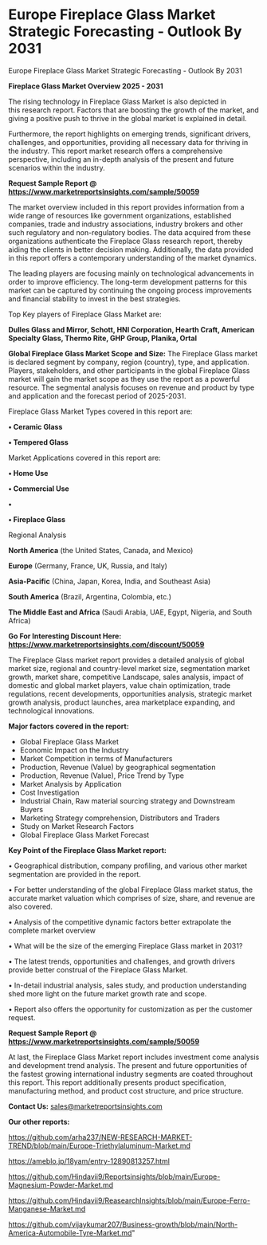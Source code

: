 # Europe Fireplace Glass Market Strategic Forecasting - Outlook By 2031
Europe Fireplace Glass Market Strategic Forecasting - Outlook By 2031

<Strong> Fireplace Glass Market Overview 2025 - 2031</strong>

The rising technology in Fireplace Glass Market is also depicted in this research report. Factors that are boosting the growth of the market, and giving a positive push to thrive in the global market is explained in detail.

Furthermore, the report highlights on emerging trends, significant drivers, challenges, and opportunities, providing all necessary data for thriving in the industry. This report market research offers a comprehensive perspective, including an in-depth analysis of the present and future scenarios within the industry.

<strong>Request Sample Report @ <a href=https://www.marketreportsinsights.com/sample/50059>https://www.marketreportsinsights.com/sample/50059</a></strong>

The market overview included in this report provides information from a wide range of resources like government organizations, established companies, trade and industry associations, industry brokers and other such regulatory and non-regulatory bodies. The data acquired from these organizations authenticate the Fireplace Glass research report, thereby aiding the clients in better decision making. Additionally, the data provided in this report offers a contemporary understanding of the market dynamics.

The leading players are focusing mainly on technological advancements in order to improve efficiency. The long-term development patterns for this market can be captured by continuing the ongoing process improvements and financial stability to invest in the best strategies.

Top Key players of Fireplace Glass Market are:

<strong>Dulles Glass and Mirror, Schott, HNI Corporation, Hearth Craft, American Specialty Glass, Thermo Rite, GHP Group, Planika, Ortal</strong>

<strong><b>Global Fireplace Glass Market Scope and Size:</b></strong>
The Fireplace Glass market is declared segment by company, region (country), type, and application. Players, stakeholders, and other participants in the global Fireplace Glass market will gain the market scope as they use the report as a powerful resource. The segmental analysis focuses on revenue and product by type and application and the forecast period of 2025-2031.

Fireplace Glass Market Types covered in this report are:

<strong>•  Ceramic Glass

•  Tempered Glass</strong>

Market Applications covered in this report are:

<strong>•  Home Use

•  Commercial Use

•  

•  Fireplace Glass</strong> 

Regional Analysis

<strong>North America</strong> (the United States, Canada, and Mexico)

<strong>Europe</strong> (Germany, France, UK, Russia, and Italy)

<strong>Asia-Pacific</strong> (China, Japan, Korea, India, and Southeast Asia)

<strong>South America</strong> (Brazil, Argentina, Colombia, etc.)

<strong>The Middle East and Africa</strong> (Saudi Arabia, UAE, Egypt, Nigeria, and South Africa)

<strong>Go For Interesting Discount Here: <a href=https://www.marketreportsinsights.com/discount/50059>https://www.marketreportsinsights.com/discount/50059</a></strong>

The Fireplace Glass market report provides a detailed analysis of global market size, regional and country-level market size, segmentation market growth, market share, competitive Landscape, sales analysis, impact of domestic and global market players, value chain optimization, trade regulations, recent developments, opportunities analysis, strategic market growth analysis, product launches, area marketplace expanding, and technological innovations.

<strong><b>Major factors covered in the report:</b></strong>
<ul>
  <li>Global Fireplace Glass Market </li>
  <li>Economic Impact on the Industry</li>
  <li>Market Competition in terms of Manufacturers</li>
  <li>Production, Revenue (Value) by geographical segmentation</li>
  <li>Production, Revenue (Value), Price Trend by Type</li>
  <li>Market Analysis by Application</li>
  <li>Cost Investigation</li>
  <li>Industrial Chain, Raw material sourcing strategy and Downstream Buyers</li>
  <li>Marketing Strategy comprehension, Distributors and Traders</li>
  <li>Study on Market Research Factors</li>
  <li>Global Fireplace Glass Market Forecast</li>
</ul>

<strong><b>Key Point of the Fireplace Glass Market report:</b></strong>

• Geographical distribution, company profiling, and various other market segmentation are provided in the report.

• For better understanding of the global Fireplace Glass market status, the accurate market valuation which comprises of size, share, and revenue are also covered.

• Analysis of the competitive dynamic factors better extrapolate the complete market overview

• What will be the size of the emerging Fireplace Glass market in 2031?

• The latest trends, opportunities and challenges, and growth drivers provide better construal of the Fireplace Glass Market.

• In-detail industrial analysis, sales study, and production understanding shed more light on the future market growth rate and scope.

• Report also offers the opportunity for customization as per the customer request.

<strong>Request Sample Report @ <a href=https://www.marketreportsinsights.com/sample/50059>https://www.marketreportsinsights.com/sample/50059</a></strong>

At last, the Fireplace Glass Market report includes investment come analysis and development trend analysis. The present and future opportunities of the fastest growing international industry segments are coated throughout this report. This report additionally presents product specification, manufacturing method, and product cost structure, and price structure.

<strong>Contact Us:</strong>
sales@marketreportsinsights.com

<strong>Our other reports:</strong>

<a href=https://github.com/arha237/NEW-RESEARCH-MARKET-TREND/blob/main/Europe-Triethylaluminum-Market.md>https://github.com/arha237/NEW-RESEARCH-MARKET-TREND/blob/main/Europe-Triethylaluminum-Market.md</a>

<a href=https://ameblo.jp/18yam/entry-12890813257.html>https://ameblo.jp/18yam/entry-12890813257.html</a>

<a href=https://github.com/Hindavii9/Reportsinsights/blob/main/Europe-Magnesium-Powder-Market.md>https://github.com/Hindavii9/Reportsinsights/blob/main/Europe-Magnesium-Powder-Market.md</a>

<a href=https://github.com/Hindavii9/ReasearchInsights/blob/main/Europe-Ferro-Manganese-Market.md>https://github.com/Hindavii9/ReasearchInsights/blob/main/Europe-Ferro-Manganese-Market.md</a>

<a href=https://github.com/vijaykumar207/Business-growth/blob/main/North-America-Automobile-Tyre-Market.md>https://github.com/vijaykumar207/Business-growth/blob/main/North-America-Automobile-Tyre-Market.md</a>"
